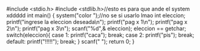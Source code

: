 #include <stdio.h>
#include <stdlib.h>//esto es para que ande el system xddddd
int main()
{
system("color ");//no se si usarlo lmao
	int eleccion;
	printf("ingrese la eleccion deseada\n");
	printf("pag x 1\n");
	printf("pag x 2\n");
	printf("pag x 3\n");
	scanf("%d",& eleccion);
	eleccion == getchar;
	switch(eleccion){
		case 1:
			printf("caca");
			break;
			case 2:
				printf("pis");
				break;
				default:
					printf("!!!!!");
					break;
	}
	scanf(" ");
	return 0;
}
